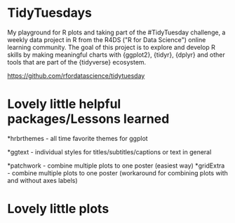 # TidyTuesdays
My playground for R plots and taking part of the #TidyTuesday challenge, a weekly data project in R from the R4DS ("R for Data Science") online learning community. The goal of this project is to explore and develop R skills by making meaningful charts with {ggplot2}, {tidyr}, {dplyr} and other tools that are part of the {tidyverse} ecosystem.

https://github.com/rfordatascience/tidytuesday

# Lovely little helpful packages/Lessons learned
*hrbrthemes - all time favorite themes for ggplot

*ggtext - individual styles for titles/subtitles/captions or text in general

*patchwork - combine multiple plots to one poster (easiest way)
*gridExtra - combine multiple plots to one poster (workaround for combining plots with and without axes labels)

# Lovely little plots
